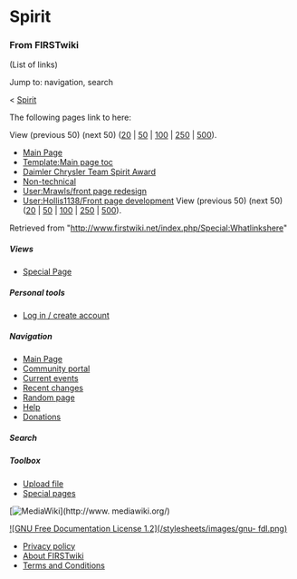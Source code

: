 # Spirit

### From FIRSTwiki

(List of links)

Jump to: navigation, search

&lt; [Spirit](/index.php?title=Spirit&redirect=no "Spirit" )  

The following pages link to here:

View (previous 50) (next 50)
([20](/index.php?title=Special:Whatlinkshere/Spirit&limit=20&from=0
"Special:Whatlinkshere/Spirit" ) |
[50](/index.php?title=Special:Whatlinkshere/Spirit&limit=50&from=0
"Special:Whatlinkshere/Spirit" ) |
[100](/index.php?title=Special:Whatlinkshere/Spirit&limit=100&from=0
"Special:Whatlinkshere/Spirit" ) |
[250](/index.php?title=Special:Whatlinkshere/Spirit&limit=250&from=0
"Special:Whatlinkshere/Spirit" ) |
[500](/index.php?title=Special:Whatlinkshere/Spirit&limit=500&from=0
"Special:Whatlinkshere/Spirit" )).

  * [Main Page](/index.php/Main_Page "Main Page" )
  * [Template:Main page toc](/index.php/Template:Main_page_toc "Template:Main page toc" )
  * [Daimler Chrysler Team Spirit Award](/index.php/Daimler_Chrysler_Team_Spirit_Award "Daimler Chrysler Team Spirit Award" )
  * [Non-technical](/index.php/Non-technical "Non-technical" )
  * [User:Mrawls/front page redesign](/index.php/User:Mrawls/front_page_redesign "User:Mrawls/front page redesign" )
  * [User:Hollis1138/Front page development](/index.php/User:Hollis1138/Front_page_development "User:Hollis1138/Front page development" )
View (previous 50) (next 50)
([20](/index.php?title=Special:Whatlinkshere/Spirit&limit=20&from=0
"Special:Whatlinkshere/Spirit" ) |
[50](/index.php?title=Special:Whatlinkshere/Spirit&limit=50&from=0
"Special:Whatlinkshere/Spirit" ) |
[100](/index.php?title=Special:Whatlinkshere/Spirit&limit=100&from=0
"Special:Whatlinkshere/Spirit" ) |
[250](/index.php?title=Special:Whatlinkshere/Spirit&limit=250&from=0
"Special:Whatlinkshere/Spirit" ) |
[500](/index.php?title=Special:Whatlinkshere/Spirit&limit=500&from=0
"Special:Whatlinkshere/Spirit" )).

Retrieved from "<http://www.firstwiki.net/index.php/Special:Whatlinkshere>"

##### Views

  * [Special Page](/index.php/Special:Whatlinkshere/Spirit)

##### Personal tools

  * [Log in / create account](/index.php?title=Special:Userlogin&returnto=Special:Whatlinkshere)

[](/index.php/Main_Page "Main Page" )

##### Navigation

  * [Main Page](/index.php/Main_Page)
  * [Community portal](/index.php/FIRSTwiki:Community_portal)
  * [Current events](/index.php/Current_events)
  * [Recent changes](/index.php/Special:Recentchanges)
  * [Random page](/index.php/Special:Random)
  * [Help](/index.php/Help:Contents)
  * [Donations](/index.php/FIRSTwiki:Site_support)

##### Search



##### Toolbox

  * [Upload file](/index.php/Special:Upload)
  * [Special pages](/index.php/Special:Specialpages)

[![MediaWiki](/skins/common/images/poweredby_mediawiki_88x31.png)](http://www.
mediawiki.org/)

[![GNU Free Documentation License 1.2](/stylesheets/images/gnu-
fdl.png)](http://www.gnu.org/copyleft/fdl.html)

  * [Privacy policy](/index.php/FIRSTwiki:Privacy_policy "FIRSTwiki:Privacy policy" )
  * [About FIRSTwiki](/index.php/FIRSTwiki:About "FIRSTwiki:About" )
  * [Terms and Conditions](/index.php/FIRSTwiki:Terms_and_conditions "FIRSTwiki:Terms and conditions" )

